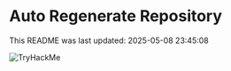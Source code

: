 # Auto Regenerate Repository

This README was last updated: 2025-05-08 23:45:08

 ![TryHackMe](https://tryhackme.com/badge/533634)